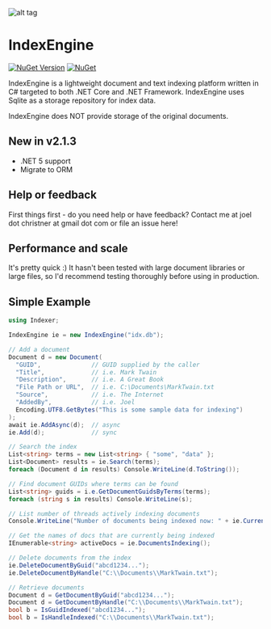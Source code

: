 ![alt tag](https://github.com/jchristn/indexengine/blob/master/assets/icon.png)

# IndexEngine

[![NuGet Version](https://img.shields.io/nuget/v/IndexEngine.svg?style=flat)](https://www.nuget.org/packages/IndexEngine/) [![NuGet](https://img.shields.io/nuget/dt/IndexEngine.svg)](https://www.nuget.org/packages/IndexEngine) 

IndexEngine is a lightweight document and text indexing platform written in C# targeted to both .NET Core and .NET Framework.  IndexEngine uses Sqlite as a storage repository for index data. 

IndexEngine does NOT provide storage of the original documents.

## New in v2.1.3

- .NET 5 support
- Migrate to ORM

## Help or feedback

First things first - do you need help or have feedback?  Contact me at joel dot christner at gmail dot com or file an issue here!

## Performance and scale

It's pretty quick :)  It hasn't been tested with large document libraries or large files, so I'd recommend testing thoroughly before using in production. 

## Simple Example
```csharp
using Indexer;

IndexEngine ie = new IndexEngine("idx.db");

// Add a document
Document d = new Document(
  "GUID",              // GUID supplied by the caller
  "Title",             // i.e. Mark Twain
  "Description",       // i.e. A Great Book
  "File Path or URL",  // i.e. C:\Documents\MarkTwain.txt
  "Source",            // i.e. The Internet
  "AddedBy",           // i.e. Joel
  Encoding.UTF8.GetBytes("This is some sample data for indexing")
);
await ie.AddAsync(d);  // async
ie.Add(d);             // sync

// Search the index
List<string> terms = new List<string> { "some", "data" };
List<Document> results = ie.Search(terms);
foreach (Document d in results) Console.WriteLine(d.ToString());

// Find document GUIDs where terms can be found
List<string> guids = i.e.GetDocumentGuidsByTerms(terms);
foreach (string s in results) Console.WriteLine(s);

// List number of threads actively indexing documents
Console.WriteLine("Number of documents being indexed now: " + ie.CurrentIndexingThreads);

// Get the names of docs that are currently being indexed
IEnumerable<string> activeDocs = ie.DocumentsIndexing();

// Delete documents from the index
ie.DeleteDocumentByGuid("abcd1234...");
ie.DeleteDocumentByHandle("C:\\Documents\\MarkTwain.txt");

// Retrieve documents
Document d = GetDocumentByGuid("abcd1234...");
Document d = GetDocumentByHandle("C:\\Documents\\MarkTwain.txt");
bool b = IsGuidIndexed("abcd1234...");
bool b = IsHandleIndexed("C:\\Documents\\MarkTwain.txt");
```
